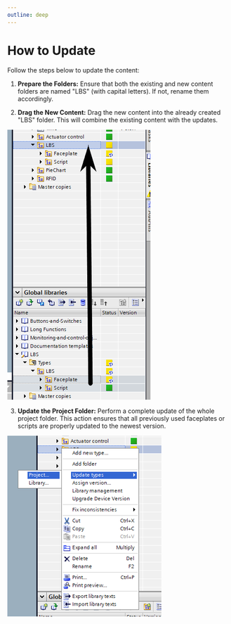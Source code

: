 ```yaml
---
outline: deep
---
```


# How to Update

Follow the steps below to update the content:

1. **Prepare the Folders:** Ensure that both the existing and new content folders are named "LBS" (with capital letters). If not, rename them accordingly.

2. **Drag the New Content:** Drag the new content into the already created "LBS" folder. This will combine the existing content with the updates.

![Import Library](./DragNewfolder.png)

3. **Update the Project Folder:** Perform a complete update of the whole project folder. This action ensures that all previously used faceplates or scripts are properly updated to the newest version.

![Update Folder](./update.png)